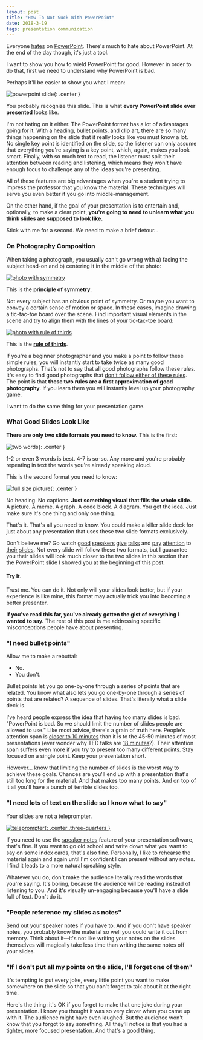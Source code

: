 ```yaml
---
layout: post
title: "How To Not Suck With PowerPoint"
date: 2018-3-19
tags: presentation communication
---
```


Everyone [hates][powerpoint-hate-1] on [PowerPoint][powerpoint-hate-3]. There's much to hate about PowerPoint. At the end of the day though, it's just a tool.

I want to show you how to wield PowerPoint for good. However in order to do that, first we need to understand why PowerPoint is bad.

Perhaps it'll be easier to show you what I mean:

![powerpoint slide][slide-powerpoint]{: .center }

You probably recognize this slide. This is what __every PowerPoint slide ever presented__ looks like.

<!--more-->

I'm not hating on it either. The PowerPoint format has a lot of advantages going for it. With a heading, bullet points, and clip art, there are so many things happening on the slide that it really looks like you must know a lot. No single key point is identified on the slide, so the listener can only assume that everything you're saying is a key point, which, again, makes you look smart. Finally, with so much text to read, the listener must split their attention between reading and listening, which means they won't have enough focus to challenge any of the ideas you're presenting.

All of these features are big advantages when you're a student trying to impress the professor that you know the material. These techniques will serve you even better if you go into middle-management.

On the other hand, if the goal of your presentation is to entertain and, optionally, to make a clear point, __you're going to need to unlearn what you think slides are supposed to look like.__

Stick with me for a second. We need to make a brief detour...

### On Photography Composition

When taking a photograph, you usually can't go wrong with a) facing the subject head-on and b) centering it in the middle of the photo:

[![photo with symmetry][symmetry-photo]][symmetry-photo-source]

This is the __principle of symmetry__.

Not every subject has an obvious point of symmetry. Or maybe you want to convey a certain sense of motion or space. In these cases, imagine drawing a tic-tac-toe board over the scene. Find important visual elements in the scene and try to align them with the lines of your tic-tac-toe board:

[![photo with rule of thirds][rule-of-thirds-photo]][rule-of-thirds-photo-source]

This is the [__rule of thirds__][rule-of-thirds].

If you're a beginner photographer and you make a point to follow these simple rules, you will instantly start to take twice as many good photographs. That's not to say that all good photographs follow these rules. It's easy to find good photographs that [don't follow either of these rules][photography-principles]. The point is that __these two rules are a first approximation of good photography__. If you learn them you will instantly level up your photography game.

I want to do the same thing for your presentation game.

### What Good Slides Look Like

__There are only two slide formats you need to know.__ This is the first:

![two words][slide-two-words]{: .center }

1-2 or even 3 words is best. 4-7 is so-so. Any more and you're probably repeating in text the words you're already speaking aloud.

This is the second format you need to know:

![full size picture][slide-picture]{: .center }

No heading. No captions. __Just something visual that fills the whole slide.__ A picture. A meme. A graph. A code block. A diagram. You get the idea. Just make sure it's one thing and only one thing.

That's it. That's all you need to know. You could make a killer slide deck for just about any presentation that uses these two slide formats exclusively.

Don't believe me? Go watch [good][bret-victor] [speakers][gary-bernhardt] [give][raymond-hettinger] [talks][uncle-bob] and [pay][martin-fowler] [attention][sandi-metz] to [their][justin-searls] [slides][scott-hanselman]. Not every slide will follow these two formats, but I guarantee you their slides will look much closer to the two slides in this section than the PowerPoint slide I showed you at the beginning of this post.

#### __Try It.__

Trust me. You can do it. Not only will your slides look better, but if your experience is like mine, this format may actually trick you into becoming a better presenter.

__If you've read this far, you've already gotten the gist of everything I wanted to say.__ The rest of this post is me addressing specific misconceptions people have about presenting.

### "I need bullet points"

Allow me to make a rebuttal:

- No.
- You don't.

Bullet points let you go one-by-one through a series of points that are related. You know what also lets you go one-by-one through a series of points that are related? A sequence of slides. That's literally what a slide deck is.

I've heard people express the idea that having too many slides is bad. "PowerPoint is bad. So we should limit the number of slides people are allowed to use." Like most advice, there's a grain of truth here. People's attention span is [closer to 10 minutes][brain-rules] than it is to the 45-50 minutes of most presentations (ever wonder why TED talks are [18 minutes][ted-talks]?). Their attention span suffers even more if you try to present too many different points. Stay focused on a single point. Keep your presentation short.

However... know that limiting the number of slides is the worst way to achieve these goals. Chances are you'll end up with a presentation that's still too long for the material. And that makes too many points. And on top of it all you'll have a bunch of terrible slides too.

### "I need lots of text on the slide so I know what to say"

Your slides are not a teleprompter.

[![teleprompter][teleprompter-photo]{: .center .three-quarters }][teleprompter-photo-source]

If you need to use the [speaker notes][speaker-notes] feature of your presentation software, that's fine. If you want to go old school and write down what you want to say on some index cards, that's also fine. Personally, I like to rehearse the material again and again until I'm confident I can present without any notes. I find it leads to a more natural speaking style.

Whatever you do, don't make the audience literally read the words that you're saying. It's boring, because the audience will be reading instead of listening to you. And it's visually un-engaging because you'll have a slide full of text. Don't do it.

### "People reference my slides as notes"

Send out your speaker notes if you have to. And if you don't have speaker notes, you probably know the material so well you could write it out from memory. Think about it—it's not like writing your notes on the slides themselves will magically take less time than writing the same notes off your slides.

### "If I don't put all my points on the slide, I'll forget one of them"

It's tempting to put every joke, every little point you want to make somewhere on the slide so that you can't forget to talk about it at the right time.

Here's the thing: it's OK if you forget to make that one joke during your presentation. I know you thought it was so very clever when you came up with it. The audience might have even laughed. But the audience won't know that you forgot to say something. All they'll notice is that you had a tighter, more focused presentation. And that's a good thing.

[brain-rules]: https://brainrules.net/introduction/
[photography-principles]: https://www.photographymad.com/pages/view/10-top-photography-composition-rules
[powerpoint-hate-1]: https://www.canadianbusiness.com/innovation/stop-using-powerpoint/
[powerpoint-hate-3]: https://www.wired.com/2003/09/ppt2/
[rule-of-thirds]: https://www.cambridgeincolour.com/tutorials/rule-of-thirds.htm
[rule-of-thirds-photo]: /assets/how-to-not-suck-with-powerpoint/vendeuse-d'arachides.jpg "Copyright 2008 Roman Bonnefoy - CC BY-SA 3.0"
[rule-of-thirds-photo-source]: https://en.wikipedia.org/wiki/Science_of_photography#/media/File:Vendeuse_d%27arachides.jpg
[slide-picture]: /assets/how-to-not-suck-with-powerpoint/picture.png
[slide-powerpoint]: /assets/how-to-not-suck-with-powerpoint/powerpoint.png
[slide-two-words]: /assets/how-to-not-suck-with-powerpoint/two-words.png
[speaker-notes]: https://support.office.com/en-us/article/Add-speaker-notes-to-your-slides-26985155-35F5-45BA-812B-E1BD3C48928E
[symmetry-photo]: /assets/how-to-not-suck-with-powerpoint/золотi-ворота.jpg "Copyright 2016 Michał Huniewicz - CC BY 2.0"
[symmetry-photo-source]: https://www.flickr.com/photos/m1key-me/20299934764
[ted-talks]: https://www.ted.com/participate/organize-a-local-tedx-event/tedx-organizer-guide/speakers-program/what-is-a-tedx-talk
[teleprompter-photo]: /assets/how-to-not-suck-with-powerpoint/teleprompter.jpg "Copyright 2007 Paolo Margari - CC BY-SA 2.0"
[teleprompter-photo-source]: https://en.wikipedia.org/wiki/Teleprompter#/media/File:Teleprompter_in_use.jpg

[bret-victor]: https://www.youtube.com/watch?v=PUv66718DII "Bret Victor"
[gary-bernhardt]: https://www.destroyallsoftware.com/talks/boundaries "Gary Bernhardt"
[justin-searls]: https://www.youtube.com/watch?v=VD51AkG8EZw "Justin Searls"
[martin-fowler]: https://www.youtube.com/watch?v=DngAZyWMGR0 "Martin Fowler"
[raymond-hettinger]: https://www.youtube.com/watch?v=wf-BqAjZb8M "Raymond Hettinger"
[sandi-metz]: https://www.youtube.com/watch?v=OMPfEXIlTVE "Sandi Metz"
[scott-hanselman]: https://www.youtube.com/watch?v=UzyoT4DziQ4 "Scott Hanselman"
[uncle-bob]: https://www.youtube.com/watch?v=zwtg7lIMUaQ "Uncle Bob"

